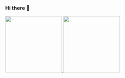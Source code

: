 ### Hi there 👋

<div>
<a href="https://github.com/feedamasceno">
<img height="180em" src="https://github-readme-stats.vercel.app/api/top-langs/?username=feedamasceno&layout=compact&langs_count=7&theme=dracula"/>
<img height="180em" src="https://github-readme-stats.vercel.app/api?username=feedamasceno&show_icons=true&theme=dracula&include_all_commits=true&count_private=true"/>
</div>
  

<!--
**Feedamasceno/feedamasceno** is a ✨ _special_ ✨ repository because its `README.md` (this file) appears on your GitHub profile.

Here are some ideas to get you started:

- 🔭 I’m currently working on ...
- 🌱 I’m currently learning ...
- 👯 I’m looking to collaborate on ...
- 🤔 I’m looking for help with ...
- 💬 Ask me about ...
- 📫 How to reach me: ...
- 😄 Pronouns: ...
- ⚡ Fun fact: ...
-->
